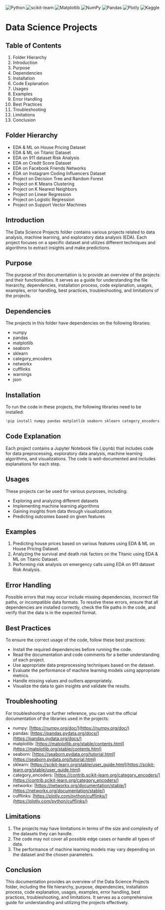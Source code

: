 ![Python](https://img.shields.io/badge/python-3670A0?style=for-the-badge&logo=python&logoColor=ffdd54) ![scikit-learn](https://img.shields.io/badge/scikit--learn-%23F7931E.svg?style=for-the-badge&logo=scikit-learn&logoColor=white) ![Matplotlib](https://img.shields.io/badge/Matplotlib-%23ffffff.svg?style=for-the-badge&logo=Matplotlib&logoColor=black) ![NumPy](https://img.shields.io/badge/numpy-%23013243.svg?style=for-the-badge&logo=numpy&logoColor=white) ![Pandas](https://img.shields.io/badge/pandas-%23150458.svg?style=for-the-badge&logo=pandas&logoColor=white) ![Plotly](https://img.shields.io/badge/Plotly-%233F4F75.svg?style=for-the-badge&logo=plotly&logoColor=white) ![Kaggle](https://img.shields.io/badge/Kaggle-035a7d?style=for-the-badge&logo=kaggle&logoColor=white)

# Data Science Projects

## Table of Contents
1. Folder Hierarchy
2. Introduction
3. Purpose
4. Dependencies
5. Installation
6. Code Explanation
7. Usages
8. Examples
9. Error Handling
10. Best Practices
11. Troubleshooting
12. Limitations
13. Conclusion

## Folder Hierarchy
- EDA & ML on House Pricing Dataset
- EDA & ML on Titanic Dataset
- EDA on 911 dataset Risk Analysis
- EDA on Credit Score Dataset
- EDA on Facebook Friends Networks
- EDA on Instagram Coding Influencers Dataset
- Project on Decision Tree and Random Forest
- Project on K Means Clustering
- Project on K Nearest Neighbors
- Project on Linear Regression
- Project on Logistic Regression
- Project on Support Vector Machines

## Introduction
The Data Science Projects folder contains various projects related to data analysis, machine learning, and exploratory data analysis (EDA). Each project focuses on a specific dataset and utilizes different techniques and algorithms to extract insights and make predictions.

## Purpose
The purpose of this documentation is to provide an overview of the projects and their functionalities. It serves as a guide for understanding the file hierarchy, dependencies, installation process, code explanation, usages, examples, error handling, best practices, troubleshooting, and limitations of the projects.

## Dependencies
The projects in this folder have dependencies on the following libraries:
- numpy
- pandas
- matplotlib
- seaborn
- sklearn
- category_encoders
- networkx
- cufflinks
- warnings
- json

## Installation
To run the code in these projects, the following libraries need to be installed:
```python
!pip install numpy pandas matplotlib seaborn sklearn category_encoders networkx cufflinks
```

## Code Explanation
Each project contains a Jupyter Notebook file (.ipynb) that includes code for data preprocessing, exploratory data analysis, machine learning algorithms, and visualizations. The code is well-documented and includes explanations for each step.

## Usages
These projects can be used for various purposes, including:
- Exploring and analyzing different datasets
- Implementing machine learning algorithms
- Gaining insights from data through visualizations
- Predicting outcomes based on given features

## Examples
1. Predicting house prices based on various features using EDA & ML on House Pricing Dataset.
2. Analyzing the survival and death risk factors on the Titanic using EDA & ML on Titanic Dataset.
3. Performing risk analysis on emergency calls using EDA on 911 dataset Risk Analysis.

## Error Handling
Possible errors that may occur include missing dependencies, incorrect file paths, or incompatible data formats. To resolve these errors, ensure that all dependencies are installed correctly, check the file paths in the code, and verify that the data is in the expected format.

## Best Practices
To ensure the correct usage of the code, follow these best practices:
- Install the required dependencies before running the code.
- Read the documentation and code comments for a better understanding of each project.
- Use appropriate data preprocessing techniques based on the dataset.
- Evaluate the performance of machine learning models using appropriate metrics.
- Handle missing values and outliers appropriately.
- Visualize the data to gain insights and validate the results.

## Troubleshooting
For troubleshooting or further reference, you can visit the official documentation of the libraries used in the projects:
- numpy: [https://numpy.org/doc/](https://numpy.org/doc/)
- pandas: [https://pandas.pydata.org/docs/](https://pandas.pydata.org/docs/)
- matplotlib: [https://matplotlib.org/stable/contents.html](https://matplotlib.org/stable/contents.html)
- seaborn: [https://seaborn.pydata.org/tutorial.html](https://seaborn.pydata.org/tutorial.html)
- sklearn: [https://scikit-learn.org/stable/user_guide.html](https://scikit-learn.org/stable/user_guide.html)
- category_encoders: [https://contrib.scikit-learn.org/category_encoders/](https://contrib.scikit-learn.org/category_encoders/)
- networkx: [https://networkx.org/documentation/stable/](https://networkx.org/documentation/stable/)
- cufflinks: [https://plotly.com/python/cufflinks/](https://plotly.com/python/cufflinks/)

## Limitations
1. The projects may have limitations in terms of the size and complexity of the datasets they can handle.
2. The code may not cover all possible edge cases or handle all types of data.
3. The performance of machine learning models may vary depending on the dataset and the chosen parameters.

## Conclusion
This documentation provides an overview of the Data Science Projects folder, including the file hierarchy, purpose, dependencies, installation process, code explanation, usages, examples, error handling, best practices, troubleshooting, and limitations. It serves as a comprehensive guide for understanding and utilizing the projects effectively.

